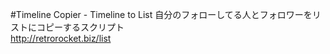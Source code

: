 #Timeline Copier - Timeline to List
自分のフォローしてる人とフォロワーをリストにコピーするスクリプト  
http://retrorocket.biz/list  

